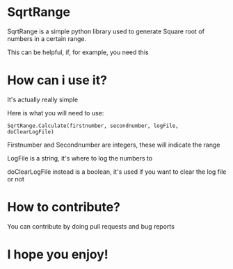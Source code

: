 # SqrtRange


SqrtRange is a simple python library used to generate Square root of numbers in a certain range.

This can be helpful, if, for example, you need this


# How can i use it?
It's actually really simple

Here is what you will need to use:

`SqrtRange.Calculate(firstnumber, secondnumber, logFile, doClearLogFile)`

Firstnumber and Secondnumber are integers, these will indicate the range

LogFile is a string, it's where to log the numbers to

doClearLogFile instead is a boolean, it's used if you want to clear the log file or not

# How to contribute?
You can contribute by doing pull requests and bug reports

# I hope you enjoy!